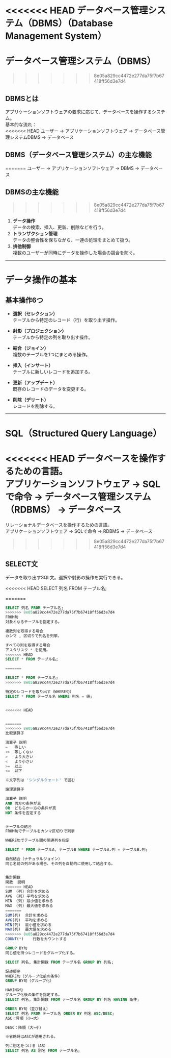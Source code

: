<<<<<<< HEAD
データベース管理システム（DBMS）（Database Management System）
=======
# データベース管理システム（DBMS）
>>>>>>> 8e05a829cc4472e277da75f7b67418ff56d3e7d4

## DBMSとは
アプリケーションソフトウェアの要求に応じて、データベースを操作するシステム。  
基本的な流れ：  
<<<<<<< HEAD
ユーザー → アプリケーションソフトウェア → データベース管理システムDBMS → データベース

## DBMS（データベース管理システム）の主な機能
=======
ユーザー → アプリケーションソフトウェア → DBMS → データベース

## DBMSの主な機能
>>>>>>> 8e05a829cc4472e277da75f7b67418ff56d3e7d4
1. **データ操作**  
   データの検索、挿入、更新、削除などを行う。
2. **トランザクション管理**  
   データの整合性を保ちながら、一連の処理をまとめて扱う。
3. **排他制御**  
   複数のユーザーが同時にデータを操作した場合の競合を防ぐ。

---

# データ操作の基本

## 基本操作6つ

- **選択（セレクション）**  
  テーブルから特定のレコード（行）を取り出す操作。

- **射影（プロジェクション）**  
  テーブルから特定の列を取り出す操作。

- **結合（ジョイン）**  
  複数のテーブルを1つにまとめる操作。

- **挿入（インサート）**  
  テーブルに新しいレコードを追加する。

- **更新（アップデート）**  
  既存のレコードのデータを変更する。

- **削除（デリート）**  
  レコードを削除する。

---

# SQL（Structured Query Language）

<<<<<<< HEAD
データベースを操作するための言語。  
アプリケーションソフトウェア → SQLで命令 → データベース管理システム（RDBMS） → データベース
=======
リレーショナルデータベースを操作するための言語。  
アプリケーションソフトウェア → SQLで命令 → RDBMS → データベース
>>>>>>> 8e05a829cc4472e277da75f7b67418ff56d3e7d4

## SELECT文
データを取り出すSQL文。選択や射影の操作を実行できる。

<<<<<<< HEAD
SELECT 列名 FROM テーブル名;

=======
```sql
SELECT 列名 FROM テーブル名;
>>>>>>> 8e05a829cc4472e277da75f7b67418ff56d3e7d4
FROM句
対象となるテーブルを指定する。

複数列を取得する場合
カンマ , 区切りで列名を列挙。

すべての列を取得する場合
アスタリスク * を使用。
<<<<<<< HEAD
SELECT * FROM テーブル名;

=======

SELECT * FROM テーブル名;
>>>>>>> 8e05a829cc4472e277da75f7b67418ff56d3e7d4

特定のレコードを取り出す（WHERE句）
SELECT * FROM テーブル名 WHERE 列名 = 値;


<<<<<<< HEAD


=======
>>>>>>> 8e05a829cc4472e277da75f7b67418ff56d3e7d4
比較演算子

演算子	説明
=	等しい
<>	等しくない
>	より大きい
<	より小さい
>=	以上
<=	以下

※文字列は 'シングルクォート' で囲む

論理演算子

演算子	説明
AND	両方の条件が真
OR	どちらか一方の条件が真
NOT	条件を否定する


テーブルの結合
FROM句でテーブルをカンマ区切りで列挙

WHERE句でテーブル間の関連列を指定

SELECT * FROM テーブルA, テーブルB WHERE テーブルA.列 = テーブルB.列;

自然結合（ナチュラルジョイン）
同じ名前の列がある場合、その列を自動的に使用して結合する。


集計関数
関数	説明
<<<<<<< HEAD
SUM　(列)	合計を求める
AVG　(列)	平均を求める
MIN　(列)	最小値を求める
MAX　(列)	最大値を求める
=======
SUM(列)	合計を求める
AVG(列)	平均を求める
MIN(列)	最小値を求める
MAX(列)	最大値を求める
>>>>>>> 8e05a829cc4472e277da75f7b67418ff56d3e7d4
COUNT(*)	行数をカウントする

GROUP BY句
同じ値を持つレコードをグループ化する。

SELECT 列名, 集計関数 FROM テーブル名 GROUP BY 列名;

記述順序
WHERE句（グループ化前の条件）
GROUP BY句（グループ化）

HAVING句
グループ化後の条件を指定する。
SELECT 列名, 集計関数 FROM テーブル名 GROUP BY 列名 HAVING 条件;

ORDER BY句（並び替え）
SELECT 列名 FROM テーブル名 ORDER BY 列名 ASC/DESC;
ASC：昇順（小→大）

DESC：降順（大→小）

※省略時はASCが適用される。

列に別名をつける（AS）
SELECT 列名 AS 別名 FROM テーブル名;

